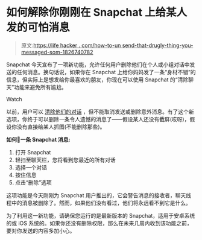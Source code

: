 # 如何解除你刚刚在 Snapchat 上给某人发的可怕消息

> 原文:[https://life hacker . com/how-to-un send-that-drugly-thing-you-messaged-som-1826740782](https://lifehacker.com/how-to-unsend-that-horrible-thing-you-just-messaged-som-1826740782)

Snapchat 今天宣布了一项新功能，允许任何用户删除他们在个人或小组对话中发送的任何消息。换句话说，如果你在 Snapchat 上给你妈妈发了一条“身材不错”的信息，但实际上是想发给你最喜欢的朋友，你现在可以使用 Snapchat 的“清除聊天”功能来避免所有尴尬。

Watch

以前，用户可以 [清除他们的对话](https://support.snapchat.com/en-US/a/clear-feed) ，但不能取消发送或删除意外消息。有了这个新选项，你终于可以删除一条令人遗憾的消息了——假设某人还没有截屏(哎呀)，假设你没有直接给某人抓图(不能删除那些)。

**如何👻一条 Snapchat 消息:**

1.  打开 Snapchat
2.  轻扫至聊天栏，您将看到您最近的所有对话
3.  选择一个对话
4.  按住信息
5.  点击“删除”选项

这项功能是今天刚刚为 Snapchat 用户推出的，它会警告消息的接收者，聊天线程中的消息被删除了。然而，如果他们没有看过，他们将永远看不到它是什么。

为了利用这一新功能，请确保您运行的是最新版本的 Snapchat，适用于安卓系统的或 iOS 系统的。如果你还没有删除权限，那么在未来几周内收到该功能之前，要对你发送的内容多加小心。